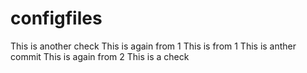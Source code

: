 # configfiles
This is another check
This is again from 1
This is from 1
This is anther commit
This is again from 2
This is a check
